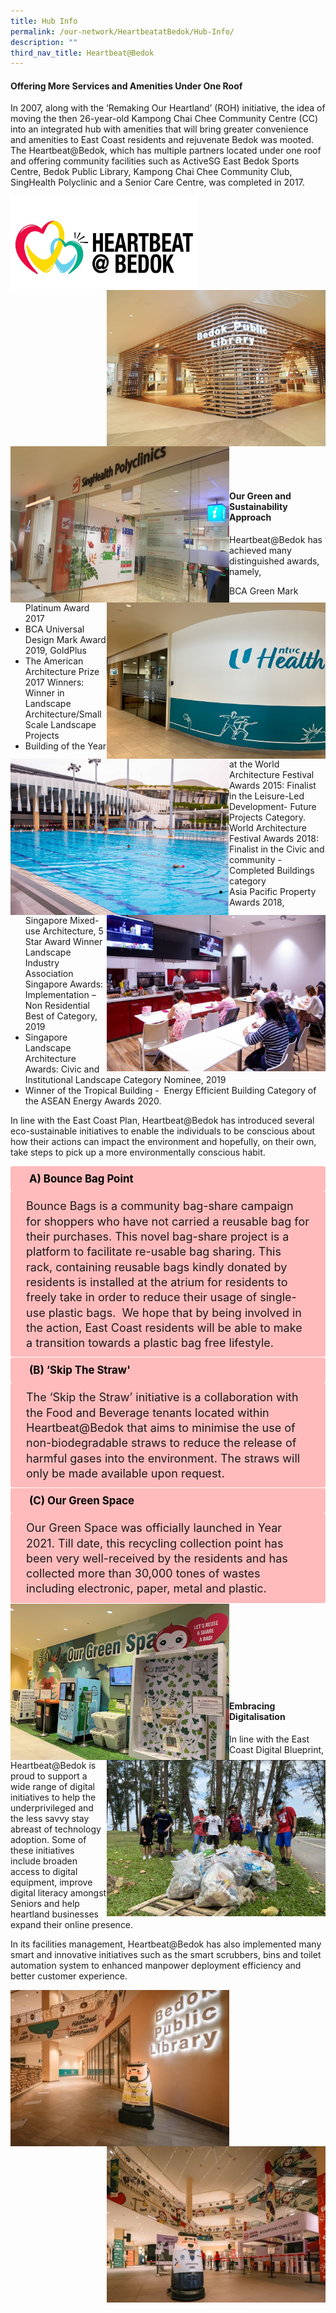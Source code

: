 ```yaml
---
title: Hub Info
permalink: /our-network/HeartbeatatBedok/Hub-Info/
description: ""
third_nav_title: Heartbeat@Bedok
---
```

#### Offering More Services and Amenities Under One Roof

In 2007, along with the ‘Remaking Our Heartland’ (ROH) initiative, the idea of moving the then 26-year-old Kampong Chai Chee Community Centre (CC) into an integrated hub with amenities that will bring greater convenience and amenities to East Coast residents and rejuvenate Bedok was mooted. The Heartbeat@Bedok, which has multiple partners located under one roof and offering community facilities such as ActiveSG East Bedok Sports Centre, Bedok Public Library, Kampong Chai Chee Community Club, SingHealth Polyclinic and a Senior Care Centre, was completed in 2017.

<img style="height:150px;width:300px" align="left" src="/images/Our%20Network/Heartbeat%20Bedok/HeartbeatBedok_19.jpg">
<img style="height:250px;width:350px" align="right" src="/images/Our%20Network/Heartbeat%20Bedok/HeartbeatBedok_10.jpg">
<br><br><br><br><br><br><br><br><br>
<img style="height:250px;width:350px" align="left" src="/images/Our%20Network/Heartbeat%20Bedok/HeartbeatBedok_6.jpg"><img style="height:250px;width:350px" align="right" src="/images/Our%20Network/Heartbeat%20Bedok/HeartbeatBedok_7.jpg">
<br><br><br><br><br><br><br><br><br>
<img style="height:250px;width:350px" align="left" src="/images/Our%20Network/Heartbeat%20Bedok/HeartbeatBedok_8.jpg">  <img style="height:250px;width:350px" align="right" src="/images/Our%20Network/Heartbeat%20Bedok/HeartbeatBedok_9.jpg"> 
<br><br><br><br><br><br><br>

 
#### Our Green and Sustainability Approach

Heartbeat@Bedok has achieved many distinguished awards, namely, 
&nbsp;
* BCA Green Mark Platinum Award 2017
* BCA Universal Design Mark Award 2019, GoldPlus
* The American Architecture Prize 2017 Winners: Winner in Landscape Architecture/Small Scale Landscape Projects
* Building of the Year at the World Architecture Festival Awards 2015: Finalist in the Leisure-Led Development- Future Projects Category.
World Architecture Festival Awards 2018: Finalist in the Civic and community - Completed Buildings category
* Asia Pacific Property Awards 2018, Singapore Mixed-use Architecture, 5 Star Award Winner
Landscape Industry Association Singapore Awards: Implementation – Non Residential Best of Category, 2019
* Singapore Landscape Architecture Awards: Civic and Institutional Landscape Category Nominee, 2019
* Winner of the Tropical Building - &nbsp;Energy Efficient Building Category of the ASEAN Energy Awards 2020.
   

In line with the East Coast Plan, Heartbeat@Bedok has introduced several eco-sustainable initiatives to enable the individuals to be conscious about how their actions can impact the environment and hopefully, on their own, take steps to pick up a more environmentally conscious habit. 
<style>

td {
		display: block;
		vertical-align: middle;
}
	
input {
    display: none;
}

label {
    display: block;    
	  font-size: 120%;
    padding: 10px 30px;
    margin: 0 0 0 0;
    background: #153855;
    border-radius: 3px;
    color: #FFF;
  	position: relative;
}








.content {
    background: #FFFFFF;
    padding: 10px 25px;
    margin: 0 0 1px 0;
    border-radius: 3px;
}





</style>
<input type="checkbox" id="Bouncebagpoint">
	<label for="Bouncebagpoint" style="background-color: #FFBBBC; color:#000000;"><b>A) Bounce Bag Point</b></label>
<div class="content" style="background-color:#FFBBBC;">
<p style="font-size:18px; margin-top: 2px; margin-bottom:0px; line-height:1.35;">
Bounce Bags is a community bag-share campaign for shoppers who have not carried a reusable bag for their purchases. This novel bag-share project is a platform to facilitate re-usable bag sharing. This rack, containing reusable bags kindly donated by residents is installed at the atrium for residents to freely take in order to reduce their usage of single-use plastic bags.  We hope that by being involved in the action, East Coast residents will be able to make a transition towards a plastic bag free lifestyle.  </p></div>

<input type="checkbox" id="Skipstraw">
	<label for="BouSkipstraw" style="background-color: #FFBBBC; color:#000000;"><b>(B) ‘Skip The Straw'</b></label>
<div class="content" style="background-color:#FFBBBC;">
<p style="font-size:18px; margin-top: 2px; margin-bottom:0px; line-height:1.35;">
The ‘Skip the Straw’ initiative is a collaboration with the Food and Beverage tenants located within Heartbeat@Bedok that aims to minimise the use of non-biodegradable straws to reduce the release of harmful gases into the environment. The straws will only be made available upon request.</p></div>

<input type="checkbox" id="GreenSpace">
	<label for="GreenSpace" style="background-color: #FFBBBC; color:#000000;"><b>(C) Our Green Space</b></label>
<div class="content" style="background-color:#FFBBBC;">
<p style="font-size:18px; margin-top: 2px; margin-bottom:0px; line-height:1.35;">
Our Green Space was officially launched in Year 2021. Till date, this recycling collection point has been very well-received by the residents and has collected more than 30,000 tones of wastes including electronic, paper, metal and plastic.</p></div>

<img style="height:250px;width:350px" align="left" src="/images/Our%20Network/Heartbeat%20Bedok/HeartbeatBedok_11.jpg">
<img style="height:250px;width:350px" align="right" src="/images/Our%20Network/Heartbeat%20Bedok/HeartbeatBedok_20.jpg">
<br><br><br><br><br><br><br><br>


####    Embracing Digitalisation

In line with the East Coast Digital Blueprint, Heartbeat@Bedok is proud to support a wide range of digital initiatives to help the underprivileged and the less savvy stay abreast of technology adoption. Some of these initiatives include broaden access to digital equipment, improve digital literacy amongst Seniors and help heartland businesses expand their online presence. 

   In its facilities management, Heartbeat@Bedok has also implemented many smart and innovative initiatives such as the smart scrubbers, bins and toilet automation system to enhanced manpower deployment efficiency and better customer experience.

 <img style="height:250px;width:350px" align="left" src="/images/Our%20Network/Heartbeat%20Bedok/HeartbeatBedok_14.jpg"> <img style="height:250px;width:350px" align="right" src="/images/Our%20Network/Heartbeat%20Bedok/HeartbeatBedok_15.jpg">